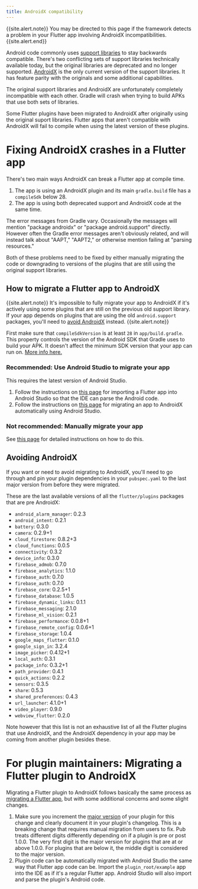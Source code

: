 ```yaml
---
title: AndroidX compatibility
---
```


{{site.alert.note}}
  You may be directed to this page if the framework detects a problem in your
  Flutter app involving AndroidX incompatibilities.
{{site.alert.end}}

Android code commonly uses [support
libraries](https://developer.android.com/topic/libraries/support-library/) to
stay backwards compatible. There's two conflicting sets of support libraries
technically available today, but the
original libraries are deprecated and no longer supported.
[AndroidX](https://developer.android.com/jetpack/androidx/) is the only current
version of the support libraries. It has feature parity with the originals and
some additional capabilities.

The original support libraries and AndroidX are unfortunately completely
incompatible with each other. Gradle will crash when trying to build APKs that
use both sets of libraries.

Some Flutter plugins have been migrated to AndroidX after originally using the
original suport libraries. Flutter apps that aren't compatible with AndroidX
will fail to compile when using the latest version of these plugins.

# Fixing AndroidX crashes in a Flutter app

There's two main ways AndroidX can break a Flutter app at compile time.

1. The app is using an AndroidX plugin and its main `gradle.build` file has a
   `compileSdk` below 28.
2. The app is using both deprecated support and AndroidX code at the same time.

The error messages from Gradle vary. Occasionally the messages will mention
"package androidx" or "package android.support" directly. However often the
Gradle error messages aren't obviously related, and will instead talk about
"AAPT," "AAPT2," or otherwise mention failing at "parsing resources."

Both of these problems need to be fixed by either manually migrating the code or
downgrading to versions of the plugins that are still using the original support
libraries.

## How to migrate a Flutter app to AndroidX

{{site.alert.note}}
  It's impossible to fully migrate your app to AndroidX if it's actively using
  some plugins that are still on the previous old support library. If your app
  depends on plugins that are using the old `android.support` packages, you'll
  need to [avoid AndroidX](#avoiding-androidx) instead.
{{site.alert.note}}

First make sure that `compileSdkVersion` is at least `28` in `app/build.gradle`.
This property controls the version of the Android SDK that Gradle uses to build
your APK. It doesn't affect the minimum SDK version that your app can run on.
[More info here.](https://developer.android.com/studio/build/#module-level)

### Recommended: Use Android Studio to migrate your app

This requires the latest version of Android Studio.

1. Follow the instructions on [this
   page](https://flutter.io/docs/development/tools/android-studio#android-ide)
   for importing a Flutter app into Android Studio so that the IDE can parse the
   Android code.
2. Follow the instructions on [this
   page](https://developer.android.com/jetpack/androidx/migrate) for migrating
   an app to AndroidX automatically using Android Studio.

### Not recommended: Manually migrate your app

See [this page](https://developer.android.com/jetpack/androidx/migrate) for
detailed instructions on how to do this.

## Avoiding AndroidX

If you want or need to avoid migrating to AndroidX, you'll need to go through
and pin your plugin dependencies in your `pubspec.yaml` to the last major
version from before they were migrated.

These are the last available versions of all the `flutter/plugins` packages that
are pre AndroidX:

- `android_alarm_manager`: 0.2.3
- `android_intent`: 0.2.1
- `battery`: 0.3.0
- `camera`: 0.2.9+1
- `cloud_firestore`: 0.8.2+3
- `cloud_functions`: 0.0.5
- `connectivity`: 0.3.2
- `device_info`: 0.3.0
- `firebase_admob`: 0.7.0
- `firebase_analytics`: 1.1.0
- `firebase_auth`: 0.7.0
- `firebase_auth`: 0.7.0
- `firebase_core`: 0.2.5+1
- `firebase_database`: 1.0.5
- `firebase_dynamic_links`: 0.1.1
- `firebase_messaging`: 2.1.0
- `firebase_ml_vision`: 0.2.1
- `firebase_performance`: 0.0.8+1
- `firebase_remote_config`: 0.0.6+1
- `firebase_storage`: 1.0.4
- `google_maps_flutter`: 0.1.0
- `google_sign_in`: 3.2.4
- `image_picker`: 0.4.12+1
- `local_auth`: 0.3.1
- `package_info`: 0.3.2+1
- `path_provider`: 0.4.1
- `quick_actions`: 0.2.2
- `sensors`: 0.3.5
- `share`: 0.5.3
- `shared_preferences`: 0.4.3
- `url_launcher`: 4.1.0+1
- `video_player`: 0.9.0
- `webview_flutter`: 0.2.0

Note however that this list is not an exhaustive list of all the Flutter plugins
that use AndroidX, and the AndroidX dependency in your app may be coming from
another plugin besides these.

# For plugin maintainers: Migrating a Flutter plugin to AndroidX

Migrating a Flutter plugin to AndroidX follows basically the same process as
[migrating a Flutter app](#How-to-migrate-a-Flutter-app-to-AndroidX), but with
some additional concerns and some slight changes.

1. Make sure you increment the [major
   version](https://www.dartlang.org/tools/pub/versioning#semantic-versions) of
   your plugin for this change and clearly document it in your plugin's
   changelog. This is a breaking change that requires manual migration from
   users to fix. Pub treats different digits differently depending on if a
   plugin is pre or post 1.0.0. The very first digit is the major version for
   plugins that are at or above 1.0.0. For plugins that are below it, the middle
   digit is considered to the major version.
2. Plugin code can be automatically migrated with Android Studio the same way
   that Flutter app code can be. Import the `plugin_root/example` app into the
   IDE as if it's a regular Flutter app. Android Studio will also import and
   parse the plugin's Android code.